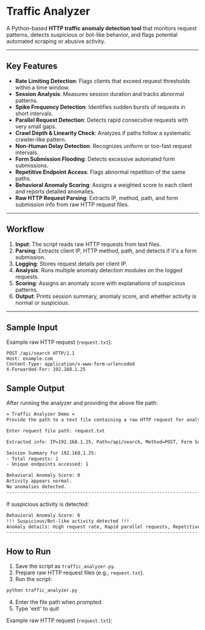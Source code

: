# Traffic Analyzer

A Python-based **HTTP traffic anomaly detection tool** that monitors request patterns, detects suspicious or bot-like behavior, and flags potential automated scraping or abusive activity.

---

## Key Features

- **Rate Limiting Detection**: Flags clients that exceed request thresholds within a time window.  
- **Session Analysis**: Measures session duration and tracks abnormal patterns.  
- **Spike Frequency Detection**: Identifies sudden bursts of requests in short intervals.  
- **Parallel Request Detection**: Detects rapid consecutive requests with very small gaps.  
- **Crawl Depth & Linearity Check**: Analyzes if paths follow a systematic crawler-like pattern.  
- **Non-Human Delay Detection**: Recognizes uniform or too-fast request intervals.  
- **Form Submission Flooding**: Detects excessive automated form submissions.  
- **Repetitive Endpoint Access**: Flags abnormal repetition of the same paths.  
- **Behavioral Anomaly Scoring**: Assigns a weighted score to each client and reports detailed anomalies.  
- **Raw HTTP Request Parsing**: Extracts IP, method, path, and form submission info from raw HTTP request files.  

---

## Workflow

1. **Input**: The script reads raw HTTP requests from text files.  
2. **Parsing**: Extracts client IP, HTTP method, path, and detects if it's a form submission.  
3. **Logging**: Stores request details per client IP.  
4. **Analysis**: Runs multiple anomaly detection modules on the logged requests.  
5. **Scoring**: Assigns an anomaly score with explanations of suspicious patterns.  
6. **Output**: Prints session summary, anomaly score, and whether activity is normal or suspicious.  

---

## Sample Input

Example raw HTTP request (`request.txt`):

```http
POST /api/search HTTP/1.1
Host: example.com
Content-Type: application/x-www-form-urlencoded
X-Forwarded-For: 192.168.1.25

```
## Sample Output
After running the analyzer and providing the above file path:
```bash
= Traffic Analyzer Demo =
Provide the path to a text file containing a raw HTTP request for analysis. Enter 'exit' to quit.

Enter request file path: request.txt

Extracted info: IP=192.168.1.25, Path=/api/search, Method=POST, Form Submission=True

Session Summary for 192.168.1.25:
- Total requests: 1
- Unique endpoints accessed: 1

Behavioral Anomaly Score: 0
Activity appears normal.
No anomalies detected.
--------------------------------------------------------------------------------
```
If suspicious activity is detected:
```bash
Behavioral Anomaly Score: 6
!!! Suspicious/Bot-like activity detected !!!
Anomaly details: High request rate, Rapid parallel requests, Repetitive endpoint access
--------------------------------------------------------------------------------
```

## How to Run

1. Save the script as `traffic_analyzer.py`.  
2. Prepare raw HTTP request files (e.g., `request.txt`).  
3. Run the script:  
```bash
python traffic_analyzer.py
```
4. Enter the file path when prompted
5. Type 'exit' to quit



Example raw HTTP request (`request.txt`):

